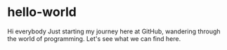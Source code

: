 # hello-world

Hi everybody
Just starting my journey here at GitHub, wandering through the world of programming.
Let's see what we can find here.

